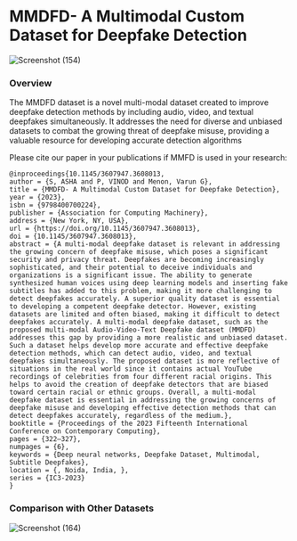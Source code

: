# MMDFD- A Multimodal Custom Dataset for Deepfake Detection
![Screenshot (154)](https://github.com/abdullaImzan/CustomDB/assets/137156878/0cafc806-0b31-47b9-9b15-fbf32a6b3d84)

### Overview
The MMDFD dataset is a novel multi-modal dataset created to improve deepfake detection methods by including audio, video, and textual deepfakes simultaneously. It addresses the need for diverse and unbiased datasets to combat 
the growing threat of deepfake misuse, providing a valuable resource for developing accurate detection algorithms 

Please cite our paper in your publications if MMFD is used in your research:
```
@inproceedings{10.1145/3607947.3608013,
author = {S, ASHA and P, VINOD and Menon, Varun G},
title = {MMDFD- A Multimodal Custom Dataset for Deepfake Detection},
year = {2023},
isbn = {9798400700224},
publisher = {Association for Computing Machinery},
address = {New York, NY, USA},
url = {https://doi.org/10.1145/3607947.3608013},
doi = {10.1145/3607947.3608013},
abstract = {A multi-modal deepfake dataset is relevant in addressing the growing concern of deepfake misuse, which poses a significant security and privacy threat. Deepfakes are becoming increasingly sophisticated, and their potential to deceive individuals and organizations is a significant issue. The ability to generate synthesized human voices using deep learning models and inserting fake subtitles has added to this problem, making it more challenging to detect deepfakes accurately. A superior quality dataset is essential to developing a competent deepfake detector. However, existing datasets are limited and often biased, making it difficult to detect deepfakes accurately. A multi-modal deepfake dataset, such as the proposed multi-modal Audio-Video-Text Deepfake dataset (MMDFD) addresses this gap by providing a more realistic and unbiased dataset. Such a dataset helps develop more accurate and effective deepfake detection methods, which can detect audio, video, and textual deepfakes simultaneously. The proposed dataset is more reflective of situations in the real world since it contains actual YouTube recordings of celebrities from four different racial origins. This helps to avoid the creation of deepfake detectors that are biased toward certain racial or ethnic groups. Overall, a multi-modal deepfake dataset is essential in addressing the growing concerns of deepfake misuse and developing effective detection methods that can detect deepfakes accurately, regardless of the medium.},
booktitle = {Proceedings of the 2023 Fifteenth International Conference on Contemporary Computing},
pages = {322–327},
numpages = {6},
keywords = {Deep neural networks, Deepfake Dataset, Multimodal, Subtitle Deepfakes},
location = {, Noida, India, },
series = {IC3-2023}
}

```

### Comparison with Other Datasets
![Screenshot (164)](https://github.com/abdullaImzan/CustomDB/assets/137156878/e38274a5-1dcf-498f-b124-f65f5f1bccb6)

